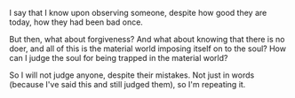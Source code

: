 I say that I know upon observing someone, despite how good they are today, how they had been bad once.

But then, what about forgiveness? And what about knowing that there is no doer, and all of this is the material world imposing itself on to the soul? How can I judge the soul for being trapped in the material world?

So I will not judge anyone, despite their mistakes. Not just in words (because I've said this and still judged them), so I'm repeating it.